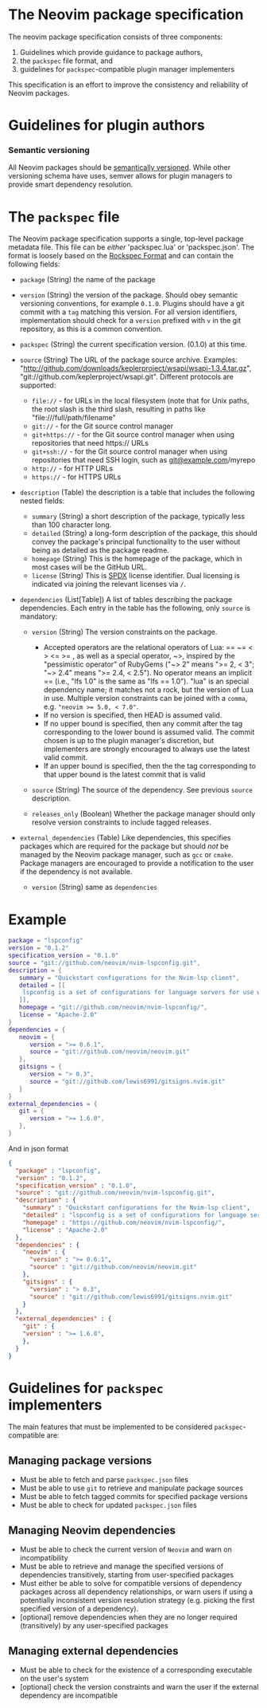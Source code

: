 # The Neovim package specification 

The neovim package specification consists of three components:
1. Guidelines which provide guidance to package authors,
2. the `packspec` file format, and
3. guidelines for `packspec`-compatible plugin manager implementers

This specification is an effort to improve the consistency and reliability of Neovim packages.

# Guidelines for plugin authors

### Semantic versioning

All Neovim packages should be [semantically versioned](https://semver.org/). While other versioning schema have uses, semver allows for plugin managers to provide smart dependency resolution.

# The `packspec` file
The Neovim package specification supports a single, top-level package metadata file. This file can be *either* 'packspec.lua' or 'packspec.json'. The format is loosely based on the [Rockspec Format](https://github.com/luarocks/luarocks/wiki/Rockspec-format) and can contain the following fields:

* `package` (String) the name of the package

* `version` (String) the version of the package. Should obey semantic versioning conventions, for example `0.1.0`. Plugins should have a git commit with a `tag` matching this version. For all version identifiers, implementation should check for a `version` prefixed with `v` in the git repository, as this is a common convention.

* `packspec` (String) the current specification version. (0.1.0) at this time.

* `source` (String) The URL of the package source archive. Examples: "http://github.com/downloads/keplerproject/wsapi/wsapi-1.3.4.tar.gz", "git://github.com/keplerproject/wsapi.git". Different protocols are supported: 

    * `file://` - for URLs in the local filesystem (note that for Unix paths, the root slash is the third slash, resulting in paths like "file:///full/path/filename"
    * `git://` - for the Git source control manager 
    * `git+https://` - for the Git source control manager when using repositories that need https:// URLs
    * `git+ssh://` - for the Git source control manager when using repositories that need SSH login, such as git@example.com/myrepo 
    * `http://` - for HTTP URLs
    * `https://` - for HTTPS URLs

* `description` (Table) the description is a table that includes the following nested fields:
	* `summary` (String) a short description of the package, typically less than 100 character long.
	* `detailed` (String) a long-form description of the package, this should convey the package's principal functionality to the user without being as detailed as the package readme.
	* `homepage` (String) This is the homepage of the package, which in most cases will be the GitHub URL.
	* `license` (String) This is [SPDX](https://spdx.org/licenses/) license identifier. Dual licensing is indicated via joining the relevant licenses via `/`.

* `dependencies` (List[Table]) A list of tables describing the package dependencies. Each entry in the table has the following, only `source` is mandatory:
  * `version` (String) The version constraints on the package.
    * Accepted operators are the relational operators of Lua: == \~= < > <= >= , as well as a special operator, \~>, inspired by the "pessimistic operator" of RubyGems ("\~> 2" means ">= 2, < 3"; "~> 2.4" means ">= 2.4, < 2.5"). No operator means an implicit == (i.e., "lfs 1.0" is the same as "lfs == 1.0"). "lua" is an special dependency name; it matches not a rock, but the version of Lua in use. Multiple version constraints can be joined with a `comma`, e.g. `"neovim >= 5.0, < 7.0"`.
    * If no version is specified, then HEAD is assumed valid. 
    * If no upper bound is specified, then any commit after the tag corresponding to the lower bound is assumed valid. The commit chosen is up to the plugin manager's discretion, but implementers are strongly encouraged to always use the latest valid commit.
    * If an upper bound is specified, then the the tag corresponding to that upper bound is the latest commit that is valid

  * `source` (String) The source of the dependency. See previous `source` description.
  * `releases_only` (Boolean) Whether the package manager should only resolve version constraints to include tagged releases.


* `external_dependencies` (Table) Like dependencies, this specifies packages which are required for the package but should *not* be managed by the Neovim package manager, such as `gcc` or `cmake`. Package managers are encouraged to provide a notification to the user if the dependency is not available.
  * `version` (String) same as `dependencies`

# Example

```lua
package = "lspconfig"
version = "0.1.2"
specification_version = "0.1.0"
source = "git://github.com/neovim/nvim-lspconfig.git",
description = {
   summary = "Quickstart configurations for the Nvim-lsp client",
   detailed = [[
   	lspconfig is a set of configurations for language servers for use with Neovim's built-in language server client. Lspconfig handles configuring, launching, and attaching language servers.
   ]],
   homepage = "git://github.com/neovim/nvim-lspconfig/", 
   license = "Apache-2.0" 
}
dependencies = {
   neovim = {
      version = ">= 0.6.1",
      source = "git://github.com/neovim/neovim.git"
   },
   gitsigns = {
      version = "> 0.3",
      source = "git://github.com/lewis6991/gitsigns.nvim.git"
   }
}
external_dependencies = {
   git = {
      version = ">= 1.6.0",
   },
}
```

And in json format
```json
{
  "package" : "lspconfig",
  "version" : "0.1.2",
  "specification_version" : "0.1.0",
  "source" : "git://github.com/neovim/nvim-lspconfig.git",
  "description" : {
    "summary" : "Quickstart configurations for the Nvim-lsp client",
    "detailed" : "lspconfig is a set of configurations for language servers for use with Neovim's built-in language server client. Lspconfig handles configuring, launching, and attaching language servers",
    "homepage" : "https://github.com/neovim/nvim-lspconfig/", 
    "license" : "Apache-2.0" 
  },
  "dependencies" : {
    "neovim" : {
      "version" : ">= 0.6.1",
      "source" : "git://github.com/neovim/neovim.git"
    },
    "gitsigns" : {
      "version" : "> 0.3",
      "source" : "git://github.com/lewis6991/gitsigns.nvim.git"
    }
  },
  "external_dependencies" : {
    "git" : {
	"version" : ">= 1.6.0",
    },
  }
}
```

# Guidelines for `packspec` implementers

The main features that must be implemented to be considered `packspec`-compatible are:

## Managing package versions
- Must be able to fetch and parse `packspec.json` files
- Must be able to use `git` to retrieve and manipulate package sources
- Must be able to fetch tagged commits for specified package versions
- Must be able to check for updated `packspec.json` files

## Managing Neovim dependencies

- Must be able to check the current version of `Neovim` and warn on incompatibility
- Must be able to retrieve and manage the specified versions of dependencies transitively, starting from user-specified packages
- Must either be able to solve for compatible versions of dependency packages across all dependency relationships, or warn users if using a potentially inconsistent version resolution strategy (e.g. picking the first specified version of a dependency).
- [optional] remove dependencies when they are no longer required (transitively) by any user-specified packages

## Managing external dependencies

- Must be able to check for the existence of a corresponding executable on the user's system
- [optional] check the version constraints and warn the user if the external dependency are incompatible
